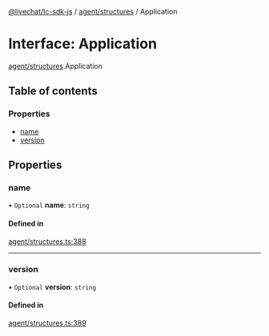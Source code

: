 [@livechat/lc-sdk-js](../README.md) / [agent/structures](../modules/agent_structures.md) / Application

# Interface: Application

[agent/structures](../modules/agent_structures.md).Application

## Table of contents

### Properties

- [name](agent_structures.Application.md#name)
- [version](agent_structures.Application.md#version)

## Properties

### name

• `Optional` **name**: `string`

#### Defined in

[agent/structures.ts:388](https://github.com/livechat/lc-sdk-js/blob/4da1eb6/src/agent/structures.ts#L388)

___

### version

• `Optional` **version**: `string`

#### Defined in

[agent/structures.ts:389](https://github.com/livechat/lc-sdk-js/blob/4da1eb6/src/agent/structures.ts#L389)
